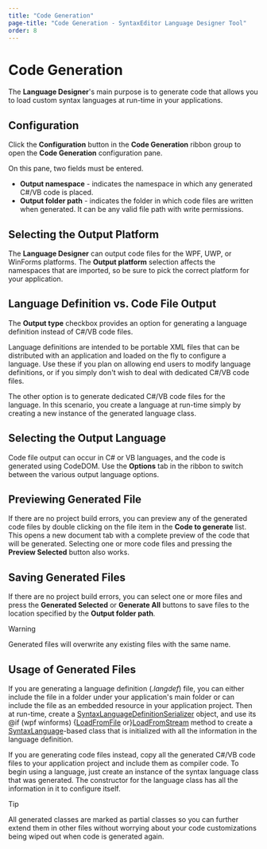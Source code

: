 ```yaml
---
title: "Code Generation"
page-title: "Code Generation - SyntaxEditor Language Designer Tool"
order: 8
---
```

# Code Generation

The **Language Designer**'s main purpose is to generate code that allows you to load custom syntax languages at run-time in your applications.

## Configuration

Click the **Configuration** button in the **Code Generation** ribbon group to open the **Code Generation** configuration pane.

On this pane, two fields must be entered.
- **Output namespace** - indicates the namespace in which any generated C#/VB code is placed.
- **Output folder path** - indicates the folder in which code files are written when generated.  It can be any valid file path with write permissions.

## Selecting the Output Platform

The **Language Designer** can output code files for the WPF, UWP, or WinForms platforms.  The **Output platform** selection affects the namespaces that are imported, so be sure to pick the correct platform for your application.

## Language Definition vs. Code File Output

The **Output type** checkbox provides an option for generating a language definition instead of C#/VB code files.

Language definitions are intended to be portable XML files that can be distributed with an application and loaded on the fly to configure a language.  Use these if you plan on allowing end users to modify language definitions, or if you simply don't wish to deal with dedicated C#/VB code files.

The other option is to generate dedicated C#/VB code files for the language.  In this scenario, you create a language at run-time simply by creating a new instance of the generated language class.

## Selecting the Output Language

Code file output can occur in C# or VB languages, and the code is generated using CodeDOM.  Use the **Options** tab in the ribbon to switch between the various output language options.

## Previewing Generated File

If there are no project build errors, you can preview any of the generated code files by double clicking on the file item in the **Code to generate** list.  This opens a new document tab with a complete preview of the code that will be generated.  Selecting one or more code files and pressing the **Preview Selected** button also works.

## Saving Generated Files

If there are no project build errors, you can select one or more files and press the **Generated Selected** or **Generate All** buttons to save files to the location specified by the **Output folder path**.

> [!WARNING]
> Generated files will overwrite any existing files with the same name.

## Usage of Generated Files

If you are generating a language definition (*.langdef*) file, you can either include the file in a folder under your application's main folder or can include the file as an embedded resource in your application project.  Then at run-time, create a [SyntaxLanguageDefinitionSerializer](xref:ActiproSoftware.Text.Implementation.SyntaxLanguageDefinitionSerializer) object, and use its @if (wpf winforms) {[LoadFromFile](xref:ActiproSoftware.Text.Implementation.SyntaxLanguageDefinitionSerializer.LoadFromFile*) or}[LoadFromStream](xref:ActiproSoftware.Text.Implementation.SyntaxLanguageDefinitionSerializer.LoadFromStream*) method to create a [SyntaxLanguage](xref:ActiproSoftware.Text.Implementation.SyntaxLanguage)-based class that is initialized with all the information in the language definition.

If you are generating code files instead, copy all the generated C#/VB code files to your application project and include them as compiler code.  To begin using a language, just create an instance of the syntax language class that was generated.  The constructor for the language class has all the information in it to configure itself.

> [!TIP]
> All generated classes are marked as partial classes so you can further extend them in other files without worrying about your code customizations being wiped out when code is generated again.
